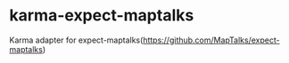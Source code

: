 # karma-expect-maptalks
Karma adapter for expect-maptalks(https://github.com/MapTalks/expect-maptalks)
